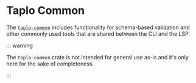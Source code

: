 # Taplo Common

The [`taplo-common`](https://crates.io/crates/taplo-common) includes functionality for schema-based validation and other commonly used tools that are shared between the CLI and the LSP.

::: warning

The `taplo-common` crate is not intended for general use as-is and it's only here for the sake of completeness.

:::

